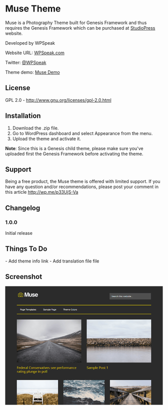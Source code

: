 Muse Theme
============

Muse is a Photography Theme built for Genesis Framework and thus requires the Genesis Framework which can be purchased at <a href="http://wpspeak.com/go/genesis-framework/" target="_blank">StudioPress</a> website.


Developed by WPSpeak

Website URL: <a href="http://wpspeak.com/" target="_blank">WPSpeak.com</a>

Twitter: <a href="https://twitter.com/wpspeak" target="_blank">@WPSpeak</a>

Theme demo: <a href="http://demo.wpspeak.com/muse/" target="_blank">Muse Demo</a>

<h2>License</h2>

GPL 2.0 - http://www.gnu.org/licenses/gpl-2.0.html

<h2>Installation</h2>

1. Download the .zip file.
2. Go to WordPress dashboard and select Appearance from the menu.
3. Upload the theme and activate it.

<b>Note</b>: Since this is a Genesis child theme, please make sure you've uploaded first the Genesis Framework before activating the theme.

<h2>Support</h2>

Being a free product, the Muse theme is offered with limited support. If you have any question and/or recommendations, please post your comment in this article http://wp.me/p33UjS-Va
<h2>Changelog</h2>

<h3>1.0.0</h3>
Initial release

<h2>Things To Do</h2>
- Add theme info link
- Add translation file file

<h2>Screenshot</h2>

<center><img  src="https://raw.githubusercontent.com/wpspeak/muse/master/screenshot.png" alt="Personify Pro Theme" width="600"  /></center>

